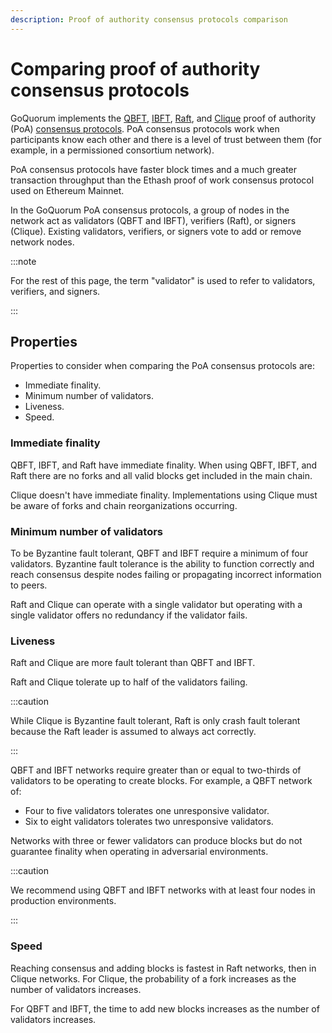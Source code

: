 ```yaml
---
description: Proof of authority consensus protocols comparison
---
```


# Comparing proof of authority consensus protocols

GoQuorum implements the [QBFT](../../configure-and-manage/configure/consensus-protocols/qbft.md), [IBFT](../../configure-and-manage/configure/consensus-protocols/ibft.md), [Raft](../../configure-and-manage/configure/consensus-protocols/raft.md), and [Clique](../../configure-and-manage/configure/consensus-protocols/clique.md) proof of authority (PoA) [consensus protocols](../privacy-index.md). PoA consensus protocols work when participants know each other and there is a level of trust between them (for example, in a permissioned consortium network).

PoA consensus protocols have faster block times and a much greater transaction throughput than the Ethash proof of work consensus protocol used on Ethereum Mainnet.

In the GoQuorum PoA consensus protocols, a group of nodes in the network act as validators (QBFT and IBFT), verifiers (Raft), or signers (Clique). Existing validators, verifiers, or signers vote to add or remove network nodes.

:::note

For the rest of this page, the term "validator" is used to refer to validators, verifiers, and signers.

:::

## Properties

Properties to consider when comparing the PoA consensus protocols are:

- Immediate finality.
- Minimum number of validators.
- Liveness.
- Speed.

### Immediate finality

QBFT, IBFT, and Raft have immediate finality. When using QBFT, IBFT, and Raft there are no forks and all valid blocks get included in the main chain.

Clique doesn't have immediate finality. Implementations using Clique must be aware of forks and chain reorganizations occurring.

### Minimum number of validators

To be Byzantine fault tolerant, QBFT and IBFT require a minimum of four validators. Byzantine fault tolerance is the ability to function correctly and reach consensus despite nodes failing or propagating incorrect information to peers.

Raft and Clique can operate with a single validator but operating with a single validator offers no redundancy if the validator fails.

### Liveness

Raft and Clique are more fault tolerant than QBFT and IBFT.

Raft and Clique tolerate up to half of the validators failing.

:::caution

While Clique is Byzantine fault tolerant, Raft is only crash fault tolerant because the Raft leader is assumed to always act correctly.

:::

QBFT and IBFT networks require greater than or equal to two-thirds of validators to be operating to create blocks. For example, a QBFT network of:

- Four to five validators tolerates one unresponsive validator.
- Six to eight validators tolerates two unresponsive validators.

Networks with three or fewer validators can produce blocks but do not guarantee finality when operating in adversarial environments.

:::caution

We recommend using QBFT and IBFT networks with at least four nodes in production environments.

:::

### Speed

Reaching consensus and adding blocks is fastest in Raft networks, then in Clique networks. For Clique, the probability of a fork increases as the number of validators increases.

For QBFT and IBFT, the time to add new blocks increases as the number of validators increases.
